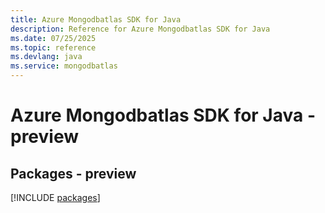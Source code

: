 ```yaml
---
title: Azure Mongodbatlas SDK for Java
description: Reference for Azure Mongodbatlas SDK for Java
ms.date: 07/25/2025
ms.topic: reference
ms.devlang: java
ms.service: mongodbatlas
---
```

# Azure Mongodbatlas SDK for Java - preview
## Packages - preview
[!INCLUDE [packages](mongodbatlas-index.md)]